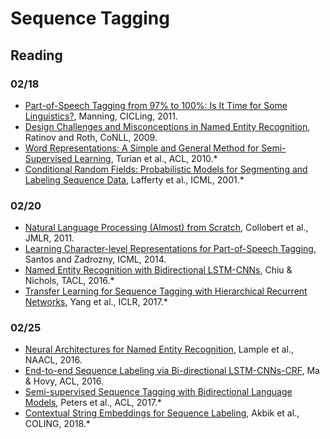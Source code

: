 # Sequence Tagging

## Reading

### 02/18

* [Part-of-Speech Tagging from 97% to 100%: Is It Time for Some Linguistics?](http://nlp.stanford.edu/pubs/CICLing2011-manning-tagging.pdf), Manning, CICLing, 2011.
* [Design Challenges and Misconceptions in Named Entity Recognition](https://aclweb.org/anthology/W09-1119.pdf), Ratinov and Roth, CoNLL, 2009.
* [Word Representations: A Simple and General Method for Semi-Supervised Learning](http://www.aclweb.org/anthology/P10-1040), Turian et al., ACL, 2010.*
* [Conditional Random Fields: Probabilistic Models for Segmenting and Labeling Sequence Data](https://repository.upenn.edu/cgi/viewcontent.cgi?article=1162&context=cis_papers), Lafferty et al., ICML, 2001.*

### 02/20

* [Natural Language Processing (Almost) from Scratch](http://www.jmlr.org/papers/volume12/collobert11a/collobert11a.pdf), Collobert et al., JMLR, 2011.
* [Learning Character-level Representations for Part-of-Speech Tagging](http://proceedings.mlr.press/v32/santos14.pdf), Santos and Zadrozny, ICML, 2014.
* [Named Entity Recognition with Bidirectional LSTM-CNNs](https://www.aclweb.org/anthology/Q16-1026), Chiu & Nichols, TACL, 2016.*
* [Transfer Learning for Sequence Tagging with Hierarchical Recurrent Networks](https://arxiv.org/abs/1703.06345), Yang et al., ICLR, 2017.*

### 02/25

* [Neural Architectures for Named Entity Recognition](https://www.aclweb.org/anthology/N16-1030), Lample et al., NAACL, 2016.
* [End-to-end Sequence Labeling via Bi-directional LSTM-CNNs-CRF](http://www.aclweb.org/anthology/P16-1101), Ma & Hovy, ACL, 2016.
* [Semi-supervised Sequence Tagging with Bidirectional Language Models](http://www.aclweb.org/anthology/P17-1161), Peters et al., ACL, 2017.*
* [Contextual String Embeddings for Sequence Labeling](http://aclweb.org/anthology/C18-1139), Akbik et al., COLING, 2018.*
